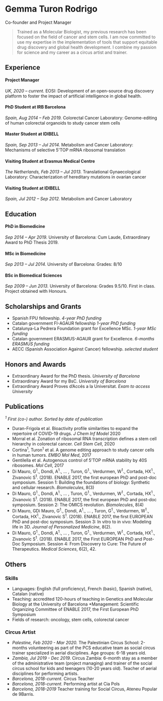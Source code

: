 # Gemma Turon Rodrigo

Co-founder and Project Manager

> Trained as a Molecular Biologist, my previous research has been focused on the field of cancer and stem cells. I am now committed to use my expertise in the implementation of tools that support equitable drug discovery and global health development. I combine my passion for science and my career as a circus artist and trainer.

## Experience

#### Project Manager

*UK, 2020 – current.* EOSI: Development of an open-source drug discovery platform to foster the impact of artificial intelligence in global health.

#### PhD Student at IRB Barcelona

*Spain, Aug 2014 – Feb 2019.* Colorectal Cancer Laboratory: Genome-editing of human colorectal organoids to study cancer stem cells

#### Master Student at IDIBELL

*Spain, Sep 2013 – Jul 2014.* Metabolism and Cancer Laboratory: Mechanisms of selective 5'TOP mRNA ribosomal translation

#### Visiting Student at Erasmus Medical Centre

*The Netherlands, Feb 2013 – Jul 2013.* Translational Gynaecological Laboratory: Characterization of hereditary mutations in ovarian cancer

#### Visiting Student at IDIBELL

*Spain, Jul 2012 – Sep 2012.* Metabolism and Cancer Laboratory

## Education

#### PhD in Biomedicine

*Sep 2014 – Apr 2019.* University of Barcelona: Cum Laude, Extraordinary Award to PhD Thesis 2019.

#### MSc in Biomedicine

*Sep 2013 – Jul 2014.* University of Barcelona: Grades: 8/10

#### BSc in Biomedical Sciences

*Sep 2009 – Jun 2013.* University of Barcelona: Grades 9.5/10. First in class. Project obtained with Honours.

## Scholarships and Grants

* Spanish FPU fellowship. *4-year PhD funding*
* Catalan government FI-AGAUR fellowship *1-year PhD funding*
* Catalunya-La Pedrera Foundation grant for Excellence MSc. *1-year MSc funding*
* Catalan government ERASMUS-AGAUR grant for Excellence. *6-months ERASMUS funding*
* AECC (Spanish Association Against Cancer) fellowship. *selected student*

## Honors and Awards

* Extraordinary Award for the PhD thesis. *University of Barcelona*
* Extraordinary Award for my BsC. *University of Barcelona*
* Extraordinary Award Proves d’Accés a la Universitat. *Exam to access University*

## Publications

*<sup>1</sup> First (co-) author. Sorted by date of publication*
* Duran-Frigola et al. Bioactivity profile similarities to expand the repertoire of COVID-19 drugs. *J Chem Inf Model* 2020
* Morral et al. Zonation of ribosomal RNA transcription defines a stem cell hierarchy in colorectal cancer. *Cell Stem Cell*, 2020
* Cortina<sup>1</sup>, Turon<sup>1</sup> et al. A genome editing approach to study cancer cells in human tumors. *EMBO Mol Med*, 2017
* Gentilella et al. Autogenous control of 5’TOP mRNA stability by 40S ribosomes. *Mol Cell*, 2017
* Di Mauro, G<sup>1</sup>., Dondi, A<sup>1</sup>., ... , Turon, G<sup>1</sup>., Verdurmen, W<sup>1</sup>., Cortada, HX<sup>1</sup>., Zivanovic S<sup>1</sup>. (2018). ENABLE 2017, the first european PhD and post-doc symposium. Session 1: Building the foundations of biology: Synthetic and cellular research. *Biomolecules*, 8(3)
* Di Mauro, G<sup>1</sup>., Dondi, A<sup>1</sup>., ... , Turon, G<sup>1</sup>., Verdurmen, W<sup>1</sup>., Cortada, HX<sup>1</sup>., Zivanovic S<sup>1</sup>. (2018). ENABLE 2017, the first european PhD and post-doc symposium. Session 2: The OMICS revolution. *Biomolecules*, 8(4)
* Di Mauro, GDi Mauro, G<sup>1</sup>., Dondi, A<sup>1</sup>., ... , Turon, G<sup>1</sup>., Verdurmen, W<sup>1</sup>., Cortada, HX<sup>1</sup>., Zivanovic S<sup>1</sup>. (2018). ENABLE 2017, the first EUROPEAN PhD and post-doc symposium. Session 3: In vitro to in vivo: Modeling life in 3D. *Journal of Personalized Medicine*, 8(2).
* Di Mauro, G<sup>1</sup>., Dondi, A<sup>1</sup>., ... , Turon, G<sup>1</sup>., Verdurmen, W<sup>1</sup>., Cortada, HX<sup>1</sup>., Zivanovic S<sup>1</sup>. (2018). ENABLE 2017, the First EUROPEAN PhD and Post-Doc Symposium. Session 4: From Discovery to Cure: The Future of Therapeutics. *Medical Sciences*, 6(2), 42.

## Others

### Skills

* Languages: English (full proficiency), French (basic), Spanish (native), Catalan (native)
* Teaching: accredited 120-hours of teaching in Genetics and Molecular Biology at the University of Barcelona
*Management: Scientific Organizing Committee of ENABLE 2017, the First European PhD Symposium
* Fields of research: oncology, stem cells, colorectal cancer

### Circus Artist

* *Palestine, Feb 2020 - Mar 2020.* The Palestinian Circus School: 2-months volunteering as part of the PCS educative team as social circus trainer specialized in aerial disciplines. Age groups: 6-18 years old.
* *Zambia, Jul 2019 - Dec 2019.* Circus Zambia: 6-month stay as a member of the administrative team (project managing) and trainer of the social circus school for kids and teenagers (10-20 years old). Teacher of aerial disciplines for performing artists.
* *Barcelona, 2018-current.* Circus Teacher
* *Barcelona, 2018-current.* Performing artist at Cia Pols
* *Barcelona, 2018-2019* Teacher training for Social Circus, Ateneu Popular de 9Barris.
